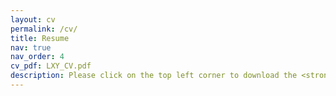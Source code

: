 ```yaml
---
layout: cv
permalink: /cv/
title: Resume
nav: true
nav_order: 4
cv_pdf: LXY_CV.pdf
description: Please click on the top left corner to download the <strong>PDF of my resume</strong> for further information.
---
```

